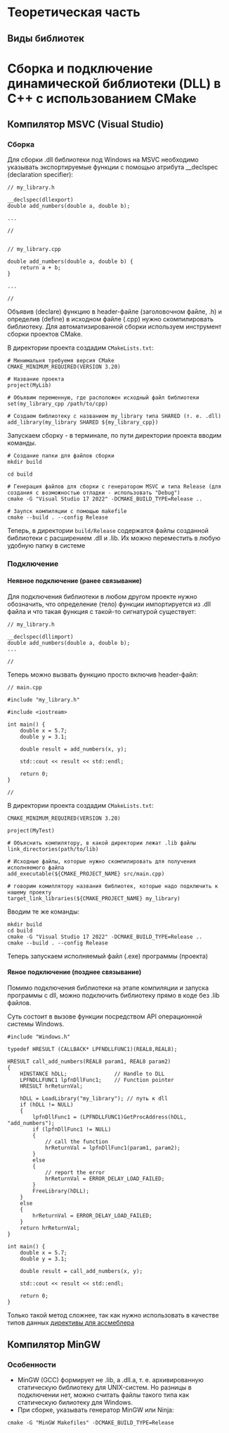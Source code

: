 # Теоретическая часть
## Виды библиотек

# Сборка и подключение динамической библиотеки (DLL) в C++ с использованием  CMake
## Компилятор MSVC (Visual Studio)
### Сборка
Для сборки .dll библиотеки под Windows на MSVC необходимо указывать экспортируемые функции с помощью атрибута __declspec (declaration specifier):
```
// my_library.h

__declspec(dllexport)
double add_numbers(double a, double b);

...

//


// my_library.cpp

double add_numbers(double a, double b) {
    return a + b;
}

...

//
```

Объявив (declare) функцию в header-файле (заголовочном файле, .h) и определив (define) в исходном файле (.cpp) нужно скомпилировать библиотеку. Для автоматизированной сборки используем инструмент сборки проектов CMake.

В директории проекта создадим ```CMakeLists.txt```:
```
# Минимальня требуемя версия CMake
CMAKE_MINIMUM_REQUIRED(VERSION 3.20) 

# Название проекта
project(MyLib) 

# Объявим переменную, где расположен исходный файл библиотеки
set(my_library_cpp /path/to/cpp) 

# Создаем библиотеку с названием my_library типа SHARED (т. е. .dll)
add_library(my_library SHARED ${my_library_cpp}) 

```
Запускаем сборку - в терминале, по пути директории проекта вводим команды.
```
# Создание папки для файлов сборки
mkdir build 

cd build

# Генерация файлов для сборки с генератором MSVC и типа Release (для создания с возможностью отладки - использовать "Debug")
cmake -G "Visual Studio 17 2022" -DCMAKE_BUILD_TYPE=Release .. 

# Заупск компиляции с помощью makefile
cmake --build . --config Release 
```
Теперь, в директории ```build/Release``` содержатся файлы созданной библиотеки с расширением .dll и .lib. Их можно переместить в любую удобную папку в системе


### Подключение
#### Неявное подключение (ранее связывание)
Для подключения библиотеки в любом другом проекте нужно обозначить, что определение (тело) функции импортируется из .dll файла и что такая функция с такой-то сигнатурой существует:
```
// my_library.h

__declspec(dllimport)
double add_numbers(double a, double b);
...

//
```

Теперь можно вызвать функцию просто включив header-файл:
```
// main.cpp

#include "my_library.h"

#include <iostream>

int main() {
    double x = 5.7;
    double y = 3.1;

    double result = add_numbers(x, y);

    std::cout << result << std::endl;

    return 0;
}

//
```

В директории проекта создадим ```CMakeLists.txt```:
```
CMAKE_MINIMUM_REQUIRED(VERSION 3.20) 

project(MyTest) 

# Объяснить компилятору, в какой директории лежат .lib файлы 
link_directories(path/to/lib) 

# Исходные файлы, которые нужно скомпилировать для получения исполняемого файла 
add_executable(${CMAKE_PROJECT_NAME} src/main.cpp) 

# говорим комиплятору названия библиотек, которые надо подключить к нашему проекту
target_link_libraries(${CMAKE_PROJECT_NAME} my_library) 
```

Вводим те же команды:
```
mkdir build
cd build
cmake -G "Visual Studio 17 2022" -DCMAKE_BUILD_TYPE=Release ..
cmake --build . --config Release
```
Теперь запускаем исполняемый файл (.exe) программы (проекта)

#### Явное подключение (позднее связывание)

Помимо подключения библиотеки на этапе компиляции и запуска программы с dll, можно подключить библиотеку прямо в коде без .lib файлов. 

Суть состоит в вызове функции посредством API операционной системы Windows.

```
#include "Windows.h"

typedef HRESULT (CALLBACK* LPFNDLLFUNC1)(REAL8,REAL8);

HRESULT call_add_numbers(REAL8 param1, REAL8 param2)
{
    HINSTANCE hDLL;               // Handle to DLL
    LPFNDLLFUNC1 lpfnDllFunc1;    // Function pointer
    HRESULT hrReturnVal;

    hDLL = LoadLibrary("my_library"); // путь к dll
    if (hDLL != NULL)
    {
        lpfnDllFunc1 = (LPFNDLLFUNC1)GetProcAddress(hDLL, "add_numbers");
        if (lpfnDllFunc1 != NULL)
        {
            // call the function
            hrReturnVal = lpfnDllFunc1(param1, param2);
        }
        else
        {
            // report the error
            hrReturnVal = ERROR_DELAY_LOAD_FAILED;
        }
        FreeLibrary(hDLL);
    }
    else
    {
        hrReturnVal = ERROR_DELAY_LOAD_FAILED;
    }
    return hrReturnVal;
}

int main() { 
    double x = 5.7;
    double y = 3.1;

    double result = call_add_numbers(x, y);

    std::cout << result << std::endl;

    return 0;
}
```
Только такой метод сложнее, так как нужно использовать в качестве типов данных [директивы для ассмеблера](https://learn.microsoft.com/ru-ru/cpp/assembler/masm/directives-reference?view=msvc-170)


## Компилятор MinGW 
### Особенности
* MinGW (GCC) формирует не .lib, а .dll.a, т. е. архивированную статическую библиотеку для UNIX-систем. Но разницы в подключении нет, можно считать файлы такого типа как статическую билиотеку для Windows.
* При сборке, указывать генератор MinGW или Ninja:
```
cmake -G "MinGW Makefiles" -DCMAKE_BUILD_TYPE=Release
```